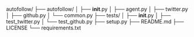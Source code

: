 autofollow/
├── autofollow/
│ ├── **init**.py
│ ├── agent.py
│ ├── twitter.py
│ ├── github.py
│ └── common.py
├── tests/
│ ├── **init**.py
│ ├── test_twitter.py
│ └── test_github.py
├── setup.py
├── README.md
├── LICENSE
└── requirements.txt
